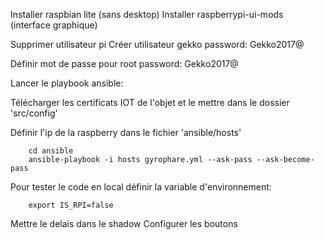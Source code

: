 Installer raspbian lite (sans desktop)
Installer raspberrypi-ui-mods (interface graphique)

Supprimer utilisateur pi
Créer utilisateur gekko
    password: Gekko2017@

Définir mot de passe pour root
    password: Gekko2017@


Lancer le playbook ansible:

Télécharger les certificats IOT de l'objet et le mettre dans le dossier 'src/config'

Définir l'ip de la raspberry dans le fichier 'ansible/hosts'

```
    cd ansible
    ansible-playbook -i hosts gyrophare.yml --ask-pass --ask-become-pass
```


Pour tester le code en local définir la variable d'environnement:

```
    export IS_RPI=false
```


Mettre le delais dans le shadow
Configurer les boutons